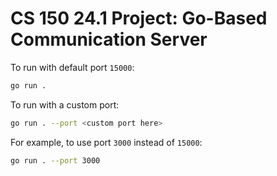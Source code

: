 # CS 150 24.1 Project: Go-Based Communication Server

To run with default port `15000`:

```bash
go run .
```

To run with a custom port:

```bash
go run . --port <custom port here>
```

For example, to use port `3000` instead of `15000`:

```bash
go run . --port 3000
```
